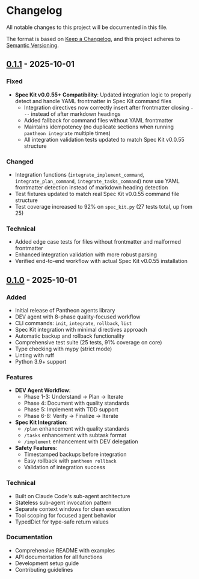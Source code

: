# Changelog

All notable changes to this project will be documented in this file.

The format is based on [Keep a Changelog](https://keepachangelog.com/en/1.0.0/),
and this project adheres to [Semantic Versioning](https://semver.org/spec/v2.0.0.html).

## [0.1.1] - 2025-10-01

### Fixed
- **Spec Kit v0.0.55+ Compatibility**: Updated integration logic to properly detect and handle YAML frontmatter in Spec Kit command files
  - Integration directives now correctly insert after frontmatter closing `---` instead of after markdown headings
  - Added fallback for command files without YAML frontmatter
  - Maintains idempotency (no duplicate sections when running `pantheon integrate` multiple times)
  - All integration validation tests updated to match Spec Kit v0.0.55 structure

### Changed
- Integration functions (`integrate_implement_command`, `integrate_plan_command`, `integrate_tasks_command`) now use YAML frontmatter detection instead of markdown heading detection
- Test fixtures updated to match real Spec Kit v0.0.55 command file structure
- Test coverage increased to 92% on `spec_kit.py` (27 tests total, up from 25)

### Technical
- Added edge case tests for files without frontmatter and malformed frontmatter
- Enhanced integration validation with more robust parsing
- Verified end-to-end workflow with actual Spec Kit v0.0.55 installation

## [0.1.0] - 2025-10-01

### Added
- Initial release of Pantheon agents library
- DEV agent with 8-phase quality-focused workflow
- CLI commands: `init`, `integrate`, `rollback`, `list`
- Spec Kit integration with minimal directives approach
- Automatic backup and rollback functionality
- Comprehensive test suite (25 tests, 91% coverage on core)
- Type checking with mypy (strict mode)
- Linting with ruff
- Python 3.9+ support

### Features
- **DEV Agent Workflow**:
  - Phase 1-3: Understand → Plan → Iterate
  - Phase 4: Document with quality standards
  - Phase 5: Implement with TDD support
  - Phase 6-8: Verify → Finalize → Iterate
- **Spec Kit Integration**:
  - `/plan` enhancement with quality standards
  - `/tasks` enhancement with subtask format
  - `/implement` enhancement with DEV delegation
- **Safety Features**:
  - Timestamped backups before integration
  - Easy rollback with `pantheon rollback`
  - Validation of integration success

### Technical
- Built on Claude Code's sub-agent architecture
- Stateless sub-agent invocation pattern
- Separate context windows for clean execution
- Tool scoping for focused agent behavior
- TypedDict for type-safe return values

### Documentation
- Comprehensive README with examples
- API documentation for all functions
- Development setup guide
- Contributing guidelines

[0.1.1]: https://github.com/alex-abrams711/pantheon/releases/tag/v0.1.1
[0.1.0]: https://github.com/alex-abrams711/pantheon/releases/tag/v0.1.0
